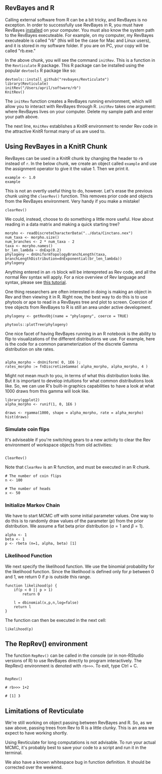 ## RevBayes and R

Calling external software from R can be a bit tricky, and RevBayes is no exception. In order to successfully use RevBayes in R, you must have RevBayes [installed](https://revbayes.github.io/download) on your computer. You must also know the system path to the RevBayes executeable. For example, on my computer, my RevBayes executeable is called "rb" (this will be the case for Mac and Linux users), and it is stored in my software folder. If you are on PC, your copy will be called "rb.exe."

In the above chunk, you will see the command `initRev`. This is a function in the `Revticulate` R package. This R package can be installed using the popular `devtools` R package like so:

```{r}
devtools::install_github("revbayes/Revticulate")
library(Revticulate)
initRev("/Users/april/software/rb")
KnitRev()
```

The `initRev` function creates a RevBayes running environment, which will allow you to interact with RevBayes through R. `initRev` takes one argument: where RevBayes lives on your computer. Delete my sample path and enter your path above.

The next line, `KnitRev` establishes a KnitR environment to render Rev code in the attractive KnitR format many of us are used to.

## Using RevBayes in a KnitR Chunk

RevBayes can be used in a KnitR chunk by changing the header to `rb` instead of `r`. In the below chunk, we create an object called `example` and use the assignment operator to give it the value 1. Then we print it. 
```{rb}
example <- 1.0
example
```
This is not an overtly useful thing to do, however. Let's erase the previous chunk using the `clearRev()` function. This removes prior code and objects from the RevBayes environment. Very handy if you make a mistake!

```{r}
clearRev()
```

We could, instead, choose to do something a little more useful. How about reading in a data matrix and making a quick starting tree? 

```{rb}
morpho <- readDiscreteCharacterData("../data/Cinctans.nex")
num_taxa <- morpho.size()
num_branches <- 2 * num_taxa - 2
taxa <- morpho.names()
br_len_lambda ~ dnExp(0.2)
phylogeny ~ dnUniformTopologyBranchLength(taxa, branchLengthDistribution=dnExponential(br_len_lambda))
phylogeny
```
Anything entered in an `rb` block will be interepreted as Rev code, and all the normal Rev syntax will apply. For a nice overview of Rev language and syntax, please see [this tutorial](https://revbayes.github.io/tutorials/intro/rev). 

One thing researchers are often interested in doing is making an object in Rev and then viewing it in R. Right now, the best way to do this is to use phytools or ape to read in a RevBayes tree and plot to screen. Coercion of tree objects from RevBayes to R is still an area under active development.
```{r}
phylogeny <- getRevObj(name = "phylogeny", coerce = TRUE)

phytools::plotTree(phylogeny)
```



One nice facet of having RevBayes running in an R notebook is the ability to flip to visualizations of the different distributions we use. For example, here is the code for a common parameterization of the discrete Gamma distribution on site rates.

```{rb}

alpha_morpho ~ dnUniform( 0, 1E6 );
rates_morpho := fnDiscretizeGamma( alpha_morpho, alpha_morpho, 4 )
```

Might not mean much to you, in terms of what this distribution looks like. But it is important to develop intuitions for what common distributions look like. So, we can use R's built-in graphics capabilities to have a look at what 1000 draws from this gamma will look like. 

```{r}
library(ggplot2)
alpha_morpho <- runif(1, 0, 1E6 )

draws <- rgamma(1000, shape = alpha_morpho, rate = alpha_morpho)
hist(draws)
```



### Simulate coin flips

It's adviseable if you're switching gears to a new activity to clear the Rev environment of workspace objects from old activities:

```{r}

ClearRev()
```


Note that `ClearRev` is an R function, and must be executed in an R chunk.

```{rb}
# The number of coin flips
n <- 100

# The number of heads
x <- 50
```

### Initialize Markov Chain
We have to start MCMC off with some initial parameter values. One way to do this is to randomly draw values of the parameter ($p$) from the prior distribution. We assume a flat beta prior distribution ($\alpha = 1$ and $\beta = 1$).

```{rb}
alpha <- 1
beta <- 1
p <- rbeta (n=1, alpha, beta) [1]
```

### Likelihood Function
We next specify the likelihood function. We use the binomial probability for the likelihood function. Since the likelihood is defined only for $p$ between 0 and 1, we return 0 if $p$ is outside this range.

```{rb}
function likelihood(p) {
    if(p < 0 || p > 1)
        return 0

    l = dbinomial(x,p,n,log=false)
    return l
}
```

The function can then be executed in the next cell:

```{rb}
likelihood(p)
```
## The RepRev() environment

The function `RepRev()` can be called in the console (or in non-RStudio versions of R) to use RevBayes directly to program interactively. The RepRev() environment is denoted with `rb>>>`. To exit, type Ctrl + C. 

```{r}

RepRev()

# rb>>> 1+2

# [1] 3
```

## Limitations of Revticulate

We're still working on object passing between RevBayes and R. So, as we saw above, passing trees from Rev to R is a little clunky. This is an area we expect to have working shortly.

Using Revticulate for long computations is not advisable. To run your actual MCMC, it's probably best to save your code to a script and run it in the terminal.

We also have a known whitespace bug in function definition. It should be corrected over the weekend.
